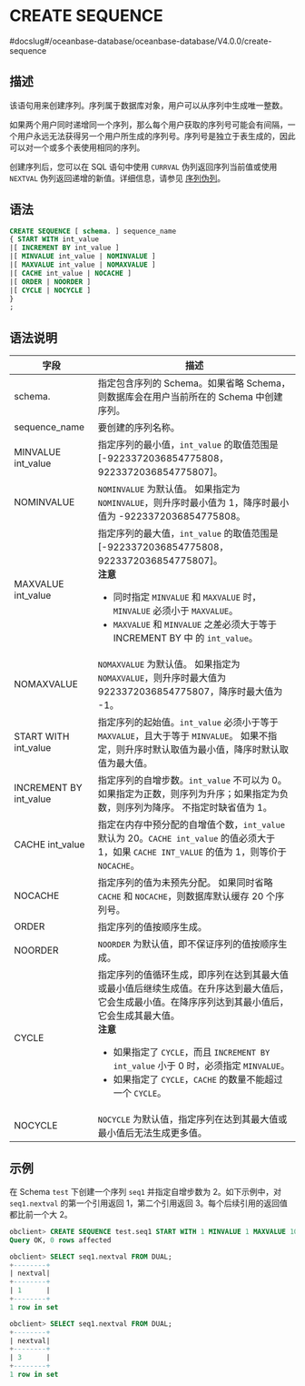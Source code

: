 CREATE SEQUENCE 
====================================
#docslug#/oceanbase-database/oceanbase-database/V4.0.0/create-sequence


描述 
-----------------------

该语句用来创建序列。序列属于数据库对象，用户可以从序列中生成唯一整数。

如果两个用户同时递增同一个序列，那么每个用户获取的序列号可能会有间隔，一个用户永远无法获得另一个用户所生成的序列号。序列号是独立于表生成的，因此可以对一个或多个表使用相同的序列。

创建序列后，您可以在 SQL 语句中使用 `CURRVAL` 伪列返回序列当前值或使用 `NEXTVAL` 伪列返回递增的新值。详细信息，请参见 [序列伪列](../../../2.common-tenant-mysql-mode/3.sequence-pseudo-column-1.md)。

语法 
-----------------------

```sql
CREATE SEQUENCE [ schema. ] sequence_name
{ START WITH int_value
|[ INCREMENT BY int_value ]
|[ MINVALUE int_value | NOMINVALUE ]
|[ MAXVALUE int_value | NOMAXVALUE ]  
|[ CACHE int_value | NOCACHE ]
|[ ORDER | NOORDER ]
|[ CYCLE | NOCYCLE ]  
}
;
```



语法说明 
-------------------------



|           字段           |                                                                                                                                                                   描述                                                                                                                                                                    |
|------------------------|-----------------------------------------------------------------------------------------------------------------------------------------------------------------------------------------------------------------------------------------------------------------------------------------------------------------------------------------|
| schema.                | 指定包含序列的 Schema。如果省略 Schema，则数据库会在用户当前所在的 Schema 中创建序列。                                                                                                                                                                                                                                                                 |
| sequence_name          | 要创建的序列名称。                                                                                                                                                                                                                                                                                                                               |
| MINVALUE int_value     | 指定序列的最小值，`int_value` 的取值范围是 \[-9223372036854775808，9223372036854775807\]。                                                                                                                                                                                                                                                               |
| NOMINVALUE             | `NOMINVALUE` 为默认值。 如果指定为 `NOMINVALUE`，则升序时最小值为 1，降序时最小值为 -9223372036854775808。                                                                                                                                                                                                                                          |
| MAXVALUE int_value     | 指定序列的最大值，`int_value` 的取值范围是 \[-9223372036854775808，9223372036854775807\]。<br> **注意**  <ul><li> 同时指定 `MINVALUE` 和 `MAXVALUE` 时，`MINVALUE` 必须小于 `MAXVALUE`。</li>   <li>  `MAXVALUE` 和 `MINVALUE` 之差必须大于等于 INCREMENT BY 中 的 `int_value`。</li>  </ul>   |
| NOMAXVALUE             | `NOMAXVALUE` 为默认值。 如果指定为 `NOMAXVALUE`，则升序时最大值为9223372036854775807，降序时最大值为 -1。                                                                                                                                                                                                                                           |
| START WITH int_value   | 指定序列的起始值。`int_value` 必须小于等于 `MAXVALUE`，且大于等于 `MINVALUE`。 如果不指定，则升序时默认取值为最小值，降序时默认取值为最大值。                                                                                                                                                                                                                                |
| INCREMENT BY int_value | 指定序列的自增步数。`int_value` 不可以为 0。 如果指定为正数，则序列为升序；如果指定为负数，则序列为降序。 不指定时缺省值为 1。                                                                                                                                                                                                                                |
| CACHE int_value        | 指定在内存中预分配的自增值个数，`int_value` 默认为 20。`CACHE int_value` 的值必须大于 1，如果 `CACHE INT_VALUE` 的值为 1，则等价于 `NOCACHE`。                                                                                                                                                                                                               |
| NOCACHE                | 指定序列的值为未预先分配。 如果同时省略 `CACHE` 和 `NOCACHE`，则数据库默认缓存 20 个序列号。                                                                                                                                                                                                                                                              |
| ORDER                  | 指定序列的值按顺序生成。                                                                                                                                                                                                                                                                                                                            |
| NOORDER                | `NOORDER` 为默认值，即不保证序列的值按顺序生成。                                                                                                                                                                                                                                                                                                           |
| CYCLE                  | 指定序列的值循环生成，即序列在达到其最大值或最小值后继续生成值。在升序达到最大值后，它会生成最小值。在降序序列达到其最小值后，它会生成其最大值。 <br>**注意**  <ul><li> 如果指定了 `CYCLE`，而且 `INCREMENT BY int_value` 小于 0 时，必须指定 `MINVALUE`。</li>   <li> 如果指定了 `CYCLE`，`CACHE` 的数量不能超过一个 `CYCLE`。</li></ul>                    |
| NOCYCLE                | `NOCYCLE` 为默认值，指定序列在达到其最大值或最小值后无法生成更多值。                                                                                                                                                                                                                                                                                                 |



示例 
-----------------------

在 Schema `test` 下创建一个序列 `seq1` 并指定自增步数为 2。如下示例中，对 `seq1.nextval` 的第一个引用返回 1，第二个引用返回 3。每个后续引用的返回值都比前一个大 2。

```sql
obclient> CREATE SEQUENCE test.seq1 START WITH 1 MINVALUE 1 MAXVALUE 10 INCREMENT BY 2 NOCYCLE NOORDER CACHE 30;
Query OK, 0 rows affected

obclient> SELECT seq1.nextval FROM DUAL;
+--------+
| nextval|
+--------+
| 1      |
+--------+
1 row in set

obclient> SELECT seq1.nextval FROM DUAL;
+--------+
| nextval|
+--------+
| 3      |
+--------+
1 row in set
```


